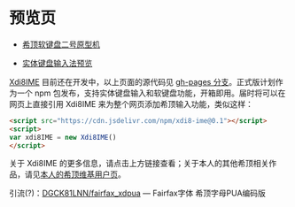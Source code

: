 # 预览页

* [希顶软键盘二号原型机](https://dgck81lnn.github.io/xdi8-ime/xdi8kbdproto2.html)

* [实体键盘输入法预览](https://dgck81lnn.github.io/xdi8-ime/xdi8hwkbdimeproto.html)

[Xdi8IME](https://github.com/DGCK81LNN/xdi8-ime) 目前还在开发中，以上页面的源代码见 [gh-pages 分支](https://github.com/DGCK81LNN/xdi8-ime/tree/gh-pages)。正式版计划作为一个 npm 包发布，支持实体键盘输入和软键盘功能，开箱即用。届时将可以在网页上直接引用 Xdi8IME 来为整个网页添加希顶输入功能，类似这样：

~~~html
<script src="https://cdn.jsdelivr.com/npm/xdi8-ime@0.1"></script>
<script>
var xdi8IME = new Xdi8IME()
</script>
~~~

关于 Xdi8IME 的更多信息，请点击上方链接查看；关于本人的其他希顶相关作品，请见[本人的希顶维基用户页](https://wiki.xdi8.top/wiki/User:DGCK81LNN)。

引流(?)：[DGCK81LNN/fairfax_xdpua](https://github.com/DGCK81LNN/fairfax_xdpua) — Fairfax字体 希顶字母PUA编码版
